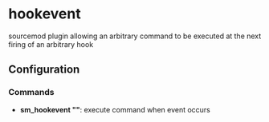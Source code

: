 # hookevent

sourcemod plugin allowing an arbitrary command to be executed at the next firing of an arbitrary hook

## Configuration

### Commands

- **sm_hookevent <event> "<command>"**: execute command when event occurs
